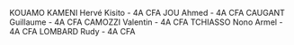 KOUAMO KAMENI Hervé Kisito - 4A CFA
JOU Ahmed - 4A CFA
CAUGANT Guillaume - 4A CFA
CAMOZZI Valentin - 4A CFA
TCHIASSO Nono Armel - 4A CFA
LOMBARD Rudy - 4A CFA

